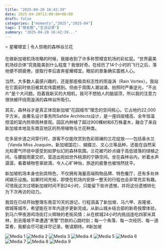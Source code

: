 ```yaml
---
title: "2025-04-20 16:42:39"
date: 2025-04-20T11:00:00+08:00
draft: false
categories: ["moments","2025","2025-04"]
tags: ["朋友圈","生活记录"]
summary: "2025-04-20 16:42:39..."
---
```


⭐ 星曜樟宜 | 令人惊艳的森林谷兰花

在做新加坡机场攻略的时候，我接收到了许多称赞樟宜机场的彩虹屁。“世界最美机场综合体”究竟能美到什么程度？我很好奇。在经历了14个小时的飞行之后，落地便不顾疲倦，提取行李后直奔星耀樟宜。眼前的景象确实震撼人心。

当然，大多数人最感兴趣的，还是那座极具标志性的雨漩涡（Rain Vortex）。我站在它面前时依旧被其宏伟震撼到。但由于周围人潮汹涌、拍照时严重逆光，“不出片”是个大问题。抱着我新买的大相机，我可不想拍人的脑袋顶，所以我的注意力很快被环绕雨漩涡的森林谷所吸引。

其实，森林谷才是真正体现新加坡“花园城市”理念的空间核心。它占地约22,000平方米，由著名设计事务所Safdie Architects设计，是一座四层楼高、全年恒温控湿的室内热带雨林景观。园区内种植了超过900棵树和6万株灌木，融合了来自新加坡本地及东南亚地区的热带植物与兰花种类。

在多层步道之间穿行时，游客不仅能欣赏到色彩斑斓的兰花绽放——包括香水兰（Vanda Miss Joaquim，新加坡国花）、蝴蝶兰、文心兰等品种，还能在自然采光和雾气环绕中感受到如梦似幻的森林氛围。兰花被巧妙点缀于高低错落的绿植之间，与朦胧雨雾交织，营造出宛如世外桃源的宁静空间。坐在森林谷内，听着水声潺潺，看着植物苍翠欲滴，令人心旷神怡，旅途的疲惫也被悄然抚平。

新加坡机场本身也别具特色，不仅拥有海量高端购物品牌、特色餐厅，还有多处休闲娱乐设施。如果时间充裕，即使在机场内安排一整天的行程也会非常充实有趣。可惜我这次过境新加坡时间不到24小时，只能留下些许遗憾，并将这份遗憾转化为下次再访的动力。

我现在已经开始整理东南亚10天的游记，行程涵盖了新加坡、马六甲、吉隆坡、槟城等城市，希望能在半年内逐步更新完成。从新山城乡结合部的新奇按摩体验，到马六甲夜游鸡场街灯火辉映的老街风情；从在槟城24小时内挑战连吃四家米其林，到吉隆坡不幸遭遇“黑警”罚款的心跳时刻；每一个角落、每一次经历、每一道菜肴，我都会尽可能详尽记录。敬请期待。
​
​#新加坡

![Media 1](/Moments/photos/2025-04-20/202504201642390.jpg)
![Media 2](/Moments/photos/2025-04-20/202504201642391.jpg)
![Media 3](/Moments/photos/2025-04-20/202504201642392.jpg)
![Media 4](/Moments/photos/2025-04-20/202504201642393.jpg)
![Media 5](/Moments/photos/2025-04-20/202504201642394.jpg)
![Media 6](/Moments/photos/2025-04-20/202504201642395.jpg)
![Media 7](/Moments/photos/2025-04-20/202504201642396.jpg)
![Media 8](/Moments/photos/2025-04-20/202504201642397.jpg)
![Media 9](/Moments/photos/2025-04-20/202504201642398.jpg)


